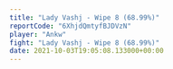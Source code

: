 ```yaml
---
title: "Lady Vashj - Wipe 8 (68.99%)"
reportCode: "6XhjdQmtyfBJDVzN"
player: "Ankw"
fight: "Lady Vashj - Wipe 8 (68.99%)"
date: 2021-10-03T19:05:08.133000+00:00
---
```

